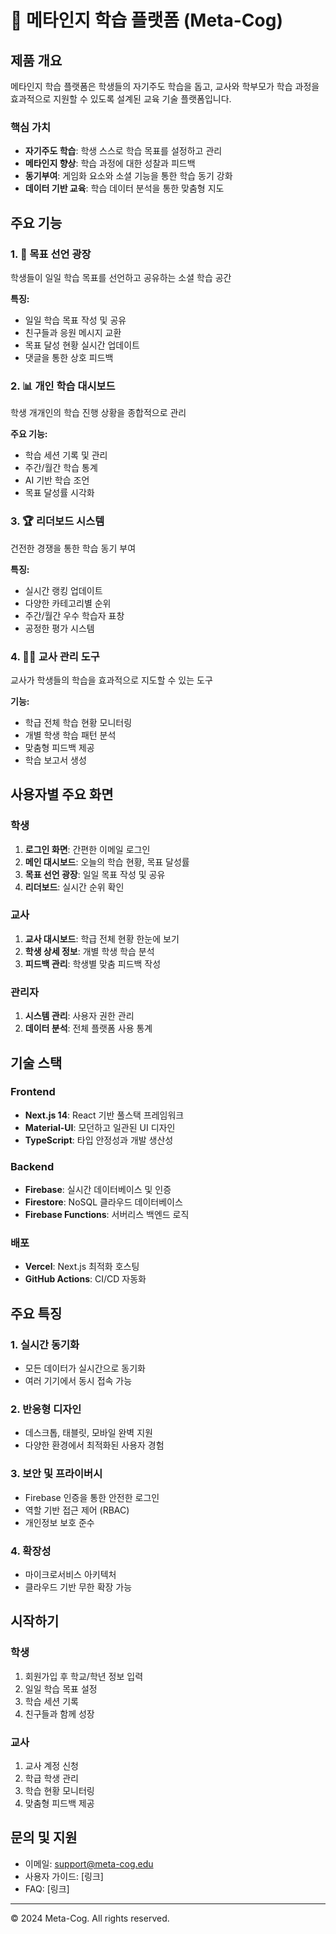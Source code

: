 # 🎯 메타인지 학습 플랫폼 (Meta-Cog)

## 제품 개요

메타인지 학습 플랫폼은 학생들의 자기주도 학습을 돕고, 교사와 학부모가 학습 과정을 효과적으로 지원할 수 있도록 설계된 교육 기술 플랫폼입니다.

### 핵심 가치
- **자기주도 학습**: 학생 스스로 학습 목표를 설정하고 관리
- **메타인지 향상**: 학습 과정에 대한 성찰과 피드백
- **동기부여**: 게임화 요소와 소셜 기능을 통한 학습 동기 강화
- **데이터 기반 교육**: 학습 데이터 분석을 통한 맞춤형 지도

## 주요 기능

### 1. 🎯 목표 선언 광장
학생들이 일일 학습 목표를 선언하고 공유하는 소셜 학습 공간

**특징:**
- 일일 학습 목표 작성 및 공유
- 친구들과 응원 메시지 교환
- 목표 달성 현황 실시간 업데이트
- 댓글을 통한 상호 피드백

### 2. 📊 개인 학습 대시보드
학생 개개인의 학습 진행 상황을 종합적으로 관리

**주요 기능:**
- 학습 세션 기록 및 관리
- 주간/월간 학습 통계
- AI 기반 학습 조언
- 목표 달성률 시각화

### 3. 🏆 리더보드 시스템
건전한 경쟁을 통한 학습 동기 부여

**특징:**
- 실시간 랭킹 업데이트
- 다양한 카테고리별 순위
- 주간/월간 우수 학습자 표창
- 공정한 평가 시스템

### 4. 👨‍🏫 교사 관리 도구
교사가 학생들의 학습을 효과적으로 지도할 수 있는 도구

**기능:**
- 학급 전체 학습 현황 모니터링
- 개별 학생 학습 패턴 분석
- 맞춤형 피드백 제공
- 학습 보고서 생성

## 사용자별 주요 화면

### 학생
1. **로그인 화면**: 간편한 이메일 로그인
2. **메인 대시보드**: 오늘의 학습 현황, 목표 달성률
3. **목표 선언 광장**: 일일 목표 작성 및 공유
4. **리더보드**: 실시간 순위 확인

### 교사
1. **교사 대시보드**: 학급 전체 현황 한눈에 보기
2. **학생 상세 정보**: 개별 학생 학습 분석
3. **피드백 관리**: 학생별 맞춤 피드백 작성

### 관리자
1. **시스템 관리**: 사용자 권한 관리
2. **데이터 분석**: 전체 플랫폼 사용 통계

## 기술 스택

### Frontend
- **Next.js 14**: React 기반 풀스택 프레임워크
- **Material-UI**: 모던하고 일관된 UI 디자인
- **TypeScript**: 타입 안정성과 개발 생산성

### Backend
- **Firebase**: 실시간 데이터베이스 및 인증
- **Firestore**: NoSQL 클라우드 데이터베이스
- **Firebase Functions**: 서버리스 백엔드 로직

### 배포
- **Vercel**: Next.js 최적화 호스팅
- **GitHub Actions**: CI/CD 자동화

## 주요 특징

### 1. 실시간 동기화
- 모든 데이터가 실시간으로 동기화
- 여러 기기에서 동시 접속 가능

### 2. 반응형 디자인
- 데스크톱, 태블릿, 모바일 완벽 지원
- 다양한 환경에서 최적화된 사용자 경험

### 3. 보안 및 프라이버시
- Firebase 인증을 통한 안전한 로그인
- 역할 기반 접근 제어 (RBAC)
- 개인정보 보호 준수

### 4. 확장성
- 마이크로서비스 아키텍처
- 클라우드 기반 무한 확장 가능

## 시작하기

### 학생
1. 회원가입 후 학교/학년 정보 입력
2. 일일 학습 목표 설정
3. 학습 세션 기록
4. 친구들과 함께 성장

### 교사
1. 교사 계정 신청
2. 학급 학생 관리
3. 학습 현황 모니터링
4. 맞춤형 피드백 제공

## 문의 및 지원

- 이메일: support@meta-cog.edu
- 사용자 가이드: [링크]
- FAQ: [링크]

---

© 2024 Meta-Cog. All rights reserved.